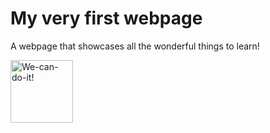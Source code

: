 # My very first webpage 
A webpage that showcases all the wonderful things to learn!

<img src="https://images-na.ssl-images-amazon.com/images/I/71%2BBTxFMvvL._SX425_.jpg" alt="We-can-do-it!" width="100">
